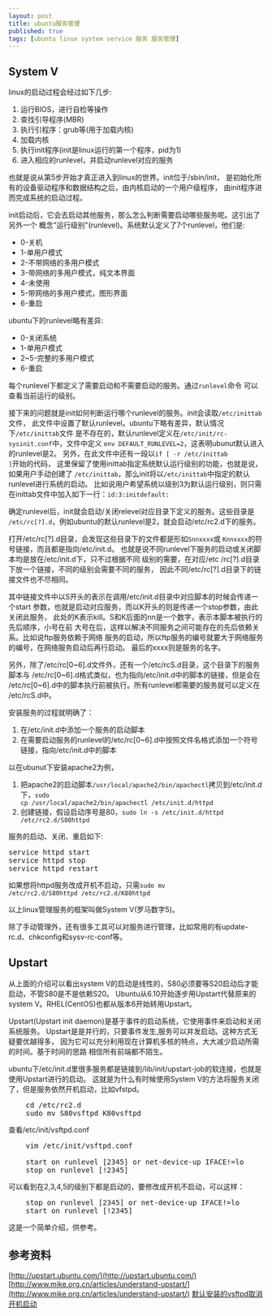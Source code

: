 ```yaml
---
layout: post
title: ubuntu服务管理
published: true
tags: [ubuntu linux system service 服务 服务管理]
---
```


## System V

linux的启动过程会经过如下几步:

1. 运行BIOS，进行自检等操作
2. 查找引导程序(MBR)
3. 执行引程序：grub等(用于加载内核)
4. 加载内核
5. 执行init程序(init是linux运行的第一个程序，pid为1)
6. 进入相应的runlevel，并启动runlevel对应的服务

也就是说从第5步开始才真正进入到linux的世界。init位于/sbin/init，
是初始化所有的设备驱动程序和数据结构之后，由内核启动的一个用户级程序，
由init程序进而完成系统的启动过程。

init启动后，它会去启动其他服务，那么怎么判断需要启动哪些服务呢。这引出了另外一个
概念"运行级别"(runlevel)。系统默认定义了7个runlevel，他们是:

* 0-关机
* 1-单用户模式
* 2-不带网络的多用户模式
* 3-带网络的多用户模式，纯文本界面
* 4-未使用
* 5-带网络的多用户模式，图形界面
* 6-重启

ubuntu下的runlevel略有差异:

* 0-关闭系统
* 1-单用户模式
* 2~5-完整的多用户模式
* 6-重启

每个runlevel下都定义了需要启动和不需要启动的服务。通过<code>runlevel</code>命令
可以查看当前运行的级别。

接下来的问题就是init如何判断运行哪个runlevel的服务。init会读取<code>/etc/inittab</code>文件，
此文件中设置了默认runlevel。ubuntu下略有差异，默认情况下<code>/etc/inittab</code>文件
是不存在的，默认runlevel定义在<code>/etc/init/rc-sysinit.conf</code>中，文件中定义
<code>env DEFAULT_RUNLEVEL=2</code>，这表明ubunut默认进入的runlevel是2。
另外，在此文件中还有一段以<code>if [ -r /etc/inittab ]</code>开始的代码，
这里保留了使用inittab指定系统默认运行级别的功能，也就是说，如果用户手动创建了
<code>/etc/inittab</code>，那么init将以<code>/etc/inittab</code>中指定的默认runlevel进行系统的启动。
比如说用户希望系统以级别3为默认运行级别，则只需在inittab文件中加入如下一行：<code>id:3:initdefault:</code>

确定runlevel后，init就会启动/关闭relevel对应目录下定义的服务。这些目录是
<code>/etc/rc[?].d</code>，例如ubuntu的默认runlevel是2，就会启动/etc/rc2.d下的服务。

打开/etc/rc[?].d目录，会发现这些目录下的文件都是形如<code>Snnxxxx</code>或
<code>Knnxxxx</code>的符号链接，而且都是指向/etc/init.d。
也就是说不同runlevel下服务的启动或关闭脚本均是放在/etc/init.d下，只不过根据不同
级别的需要，在对应/etc /rc[?].d目录下放一个链接，不同的级别会需要不同的服务，
因此不同/etc/rc[?].d目录下的链接文件也不尽相同。

其中链接文件中以S开头的表示在调用/etc/init.d目录中对应脚本的时候会传递一个start
参数，也就是启动对应服务，而以K开头的则是传递一个stop参数，由此关闭此服务，
此处的K表示kill。S和K后面的nn是一个数字，表示本脚本被执行的先后顺序，小号在前
大号在后，这样以解决不同服务之间可能存在的先后依赖关系。比如说ftp服务依赖于网络
服务的启动，所以ftp服务的编号就要大于网络服务的编号，在网络服务启动后再行启动。
最后的xxxx则是服务的名字。

另外，除了/etc/rc[0~6].d文件外，还有一个/etc/rcS.d目录，这个目录下的服务脚本与
/etc/rc[0~6].d格式类似，也为指向/etc/init.d中的脚本的链接，但是会在
/etc/rc[0~6].d中的脚本执行前被执行。所有runlevel都需要的服务就可以定义在
/etc/rcS.d中。

安装服务的过程就明确了：

1. 在/etc/init.d中添加一个服务的启动脚本
2. 在需要启动服务的runlevel的/etc/rc[0~6].d中按照文件名格式添加一个符号链接，指向/etc/init.d中的脚本

以在ubunut下安装apache2为例，

1. 把apache2的启动脚本<code>/usr/local/apache2/bin/apachectl</code>拷贝到/etc/init.d下，<code>sudo cp /usr/local/apache2/bin/apachectl /etc/init.d/httpd</code>
2. 创建链接，假设启动序号是80，<code>sudo ln -s /etc/init.d/httpd /etc/rc2.d/S80httpd</code>

服务的启动、关闭、重启如下:
<pre>
service httpd start
service httpd stop
service httpd restart
</pre>
如果想将httpd服务改成开机不启动，只需<code>sudo mv /etc/rc2.d/S80httpd /etc/rc2.d/K80httpd</code>

以上linux管理服务的框架叫做System V(罗马数字5)。

除了手动管理外，还有很多工具可以对服务进行管理，比如常用的有update-rc.d、chkconfig和sysv-rc-conf等。

## Upstart

从上面的介绍可以看出system V的启动是线性的，S80必须要等S20启动后才能启动，不管S80是不是依赖S20。
Ubuntu从6.10开始逐步用Upstart代替原来的system V。RHEL(CentOS)也都从版本6开始转用Upstart。

Upstart(Upstart init daemon)是基于事件的启动系统，它使用事件来启动和关闭系统服务。
Upstart是是并行的，只要事件发生,服务可以并发启动。这种方式无疑要优越得多，
因为它可以充分利用现在计算机多核的特点，大大减少启动所需的时间。基于时间的思路
相信所有前端都不陌生。

ubuntu下/etc/init.d里很多服务都是链接到/lib/init/upstart-job的软连接，也就是使用Upstart进行的启动。
这就是为什么有时候使用System V的方法将服务关闭了，但是服务依然开机启动，比如vfstpd。
<pre>
    cd /etc/rc2.d
    sudo mv S80vsftpd K80vsftpd
</pre>

查看/etc/init/vsftpd.conf
<pre>
    vim /etc/init/vsftpd.conf

    start on runlevel [2345] or net-device-up IFACE!=lo
    stop on runlevel [!2345]
</pre>

可以看到在2,3,4,5的级别下都是启动的，要修改成开机不启动，可以这样：
<pre>
    stop on runlevel [2345] or net-device-up IFACE!=lo
    start on runlevel [!2345]
</pre>

这是一个简单介绍，供参考。

## 参考资料

[http://upstart.ubuntu.com/](http://upstart.ubuntu.com/)    
[http://www.mike.org.cn/articles/understand-upstart/](http://www.mike.org.cn/articles/understand-upstart/)
[默认安装的vsftpd取消开机启动](http://hi.baidu.com/pengjunlong/item/e3e98e175bff7c9e99ce339c)
